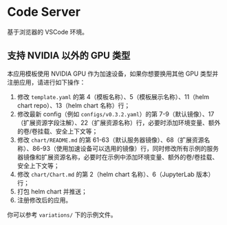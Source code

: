 # Code Server

基于浏览器的 VSCode 环境。

## 支持 NVIDIA 以外的 GPU 类型

本应用模板使用 NVIDIA GPU 作为加速设备，如果你想要换用其他 GPU 类型并注册应用，请进行如下操作：

1. 修改 `template.yaml` 的第 4（模板名称）、5（模板展示名称）、11（helm chart repo）、13（helm chart 名称）行；
2. 修改最新 config（例如 `configs/v0.3.2.yaml`）的第 7-9（默认镜像）、17（扩展资源字段注解）、22（扩展资源名称）行，必要时添加环境变量、额外的卷/卷挂载、安全上下文等；
3. 修改 `chart/README.md` 的第 61-63（默认服务器镜像）、68（扩展资源名称）、86-93（使用加速设备可以选用的镜像）行，同时修改所有示例的服务器镜像和扩展资源名称，必要时在示例中添加环境变量、额外的卷/卷挂载、安全上下文等；
4. 修改 `chart/Chart.md` 的第 2（helm chart 名称）、6（JupyterLab 版本）行；
5. 打包 helm chart 并推送；
6. 注册修改后的应用。

你可以参考 `variations/` 下的示例文件。
